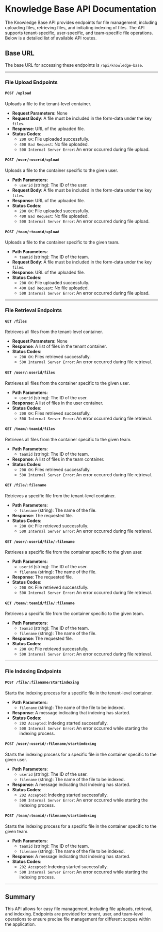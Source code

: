 # Knowledge Base API Documentation

The Knowledge Base API provides endpoints for file management, including uploading files, retrieving files, and initiating indexing of files. The API supports tenant-specific, user-specific, and team-specific file operations. Below is a detailed list of available API routes.

## Base URL
The base URL for accessing these endpoints is `/api/knowledge-base`.

---

### File Upload Endpoints

#### `POST /upload`
Uploads a file to the tenant-level container.

- **Request Parameters**: None
- **Request Body**: A file must be included in the form-data under the key `files`.
- **Response**: URL of the uploaded file.
- **Status Codes**:
  - `200 OK`: File uploaded successfully.
  - `400 Bad Request`: No file uploaded.
  - `500 Internal Server Error`: An error occurred during file upload.

#### `POST /user/:userid/upload`
Uploads a file to the container specific to the given user.

- **Path Parameters**:
  - `userid` (string): The ID of the user.
- **Request Body**: A file must be included in the form-data under the key `files`.
- **Response**: URL of the uploaded file.
- **Status Codes**:
  - `200 OK`: File uploaded successfully.
  - `400 Bad Request`: No file uploaded.
  - `500 Internal Server Error`: An error occurred during file upload.

#### `POST /team/:teamid/upload`
Uploads a file to the container specific to the given team.

- **Path Parameters**:
  - `teamid` (string): The ID of the team.
- **Request Body**: A file must be included in the form-data under the key `files`.
- **Response**: URL of the uploaded file.
- **Status Codes**:
  - `200 OK`: File uploaded successfully.
  - `400 Bad Request`: No file uploaded.
  - `500 Internal Server Error`: An error occurred during file upload.

---

### File Retrieval Endpoints

#### `GET /files`
Retrieves all files from the tenant-level container.

- **Request Parameters**: None
- **Response**: A list of files in the tenant container.
- **Status Codes**:
  - `200 OK`: Files retrieved successfully.
  - `500 Internal Server Error`: An error occurred during file retrieval.

#### `GET /user/:userid/files`
Retrieves all files from the container specific to the given user.

- **Path Parameters**:
  - `userid` (string): The ID of the user.
- **Response**: A list of files in the user container.
- **Status Codes**:
  - `200 OK`: Files retrieved successfully.
  - `500 Internal Server Error`: An error occurred during file retrieval.

#### `GET /team/:teamid/files`
Retrieves all files from the container specific to the given team.

- **Path Parameters**:
  - `teamid` (string): The ID of the team.
- **Response**: A list of files in the team container.
- **Status Codes**:
  - `200 OK`: Files retrieved successfully.
  - `500 Internal Server Error`: An error occurred during file retrieval.

#### `GET /file/:filename`
Retrieves a specific file from the tenant-level container.

- **Path Parameters**:
  - `filename` (string): The name of the file.
- **Response**: The requested file.
- **Status Codes**:
  - `200 OK`: File retrieved successfully.
  - `500 Internal Server Error`: An error occurred during file retrieval.

#### `GET /user/:userid/file/:filename`
Retrieves a specific file from the container specific to the given user.

- **Path Parameters**:
  - `userid` (string): The ID of the user.
  - `filename` (string): The name of the file.
- **Response**: The requested file.
- **Status Codes**:
  - `200 OK`: File retrieved successfully.
  - `500 Internal Server Error`: An error occurred during file retrieval.

#### `GET /team/:teamid/file/:filename`
Retrieves a specific file from the container specific to the given team.

- **Path Parameters**:
  - `teamid` (string): The ID of the team.
  - `filename` (string): The name of the file.
- **Response**: The requested file.
- **Status Codes**:
  - `200 OK`: File retrieved successfully.
  - `500 Internal Server Error`: An error occurred during file retrieval.

---

### File Indexing Endpoints

#### `POST /file/:filename/startindexing`
Starts the indexing process for a specific file in the tenant-level container.

- **Path Parameters**:
  - `filename` (string): The name of the file to be indexed.
- **Response**: A message indicating that indexing has started.
- **Status Codes**:
  - `202 Accepted`: Indexing started successfully.
  - `500 Internal Server Error`: An error occurred while starting the indexing process.

#### `POST /user/:userid/:filename/startindexing`
Starts the indexing process for a specific file in the container specific to the given user.

- **Path Parameters**:
  - `userid` (string): The ID of the user.
  - `filename` (string): The name of the file to be indexed.
- **Response**: A message indicating that indexing has started.
- **Status Codes**:
  - `202 Accepted`: Indexing started successfully.
  - `500 Internal Server Error`: An error occurred while starting the indexing process.

#### `POST /team/:teamid/:filename/startindexing`
Starts the indexing process for a specific file in the container specific to the given team.

- **Path Parameters**:
  - `teamid` (string): The ID of the team.
  - `filename` (string): The name of the file to be indexed.
- **Response**: A message indicating that indexing has started.
- **Status Codes**:
  - `202 Accepted`: Indexing started successfully.
  - `500 Internal Server Error`: An error occurred while starting the indexing process.

---

## Summary
This API allows for easy file management, including file uploads, retrieval, and indexing. Endpoints are provided for tenant, user, and team-level operations to ensure precise file management for different scopes within the application.

